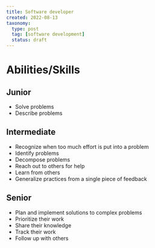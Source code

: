 ```yaml
---
title: Software developer
created: 2022-08-13
taxonomy:
  type: post
  tag: [software development]
  status: draft
---
```


# Abilities/Skills
## Junior
* Solve problems
* Describe problems

## Intermediate
* Recognize when too much effort is put into a problem
* Identify problems
* Decompose problems
* Reach out to others for help
* Learn from others
* Generalize practices from a single piece of feedback

## Senior
* Plan and implement solutions to complex problems
* Prioritize their work
* Share their knowledge
* Track their work
* Follow up with others
